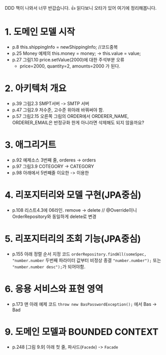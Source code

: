 DDD 책이 나와서 너무 반갑습니다. :+1:
읽다보니 오타가 있어 여기에 정리해봅니다.

# 1. 도메인 모델 시작
- p.8 this.shippingInfo = newShippingInfo; //코드중복
- p.25 Money 예제의 this.money = money; -> this.value = value;
- p.27 그림1.10 price.setValue(2000)에 대한 주석부분 오류 
  - price=2000, quantity=2, amounts=2000 가 된다.
  
# 2. 아키텍처 개요
- p.39 그림2.3 SMPT서버 -> SMTP 서버
- p.47 그림2.9 저수준, 고수준 위아래 바꿔써야 함.
- p.57 그림2.15 오른쪽 그림의 ORDER에서 ORDERER_NAME, ORDERER_EMAIL은 반정규화 한게 아니라면 삭제해도 되지 않을까요? 

# 3. 애그리거트
- p.92 예제소스 3번째 줄, orderes -> orders
- p.97 그림3.9 COTEGORY -> CATEGORY
- p.98 아래에서 5번째줄 이요한 -> 이용한

# 4. 리포지터리와 모델 구현(JPA중심)
- p.108 리스트4.3에 06라인. remove -> delete // @Override이니 OrderRepository와 동일하게 delete로 변경

# 5. 리포지터리의 조회 기능(JPA중심)
- p.155 아래 정렬 순서 지정 코드 `orderRepository.findAll(someSpec, "number.number` 두번째 파라미터 값부터 비정상 종결 `"number.number");` 또는 `"number.number desc");`가 되어야함.

# 6. 응용 서비스와 표현 영역
- p.173 맨 아래 예제 코드 `throw new BasPasswordException();` 에서 Bas -> Bad

# 9. 도메인 모델과 BOUNDED CONTEXT
- p.248 [그림 9.9] 아래 첫 줄, 파사드(`Facede`) -> `Facade`
